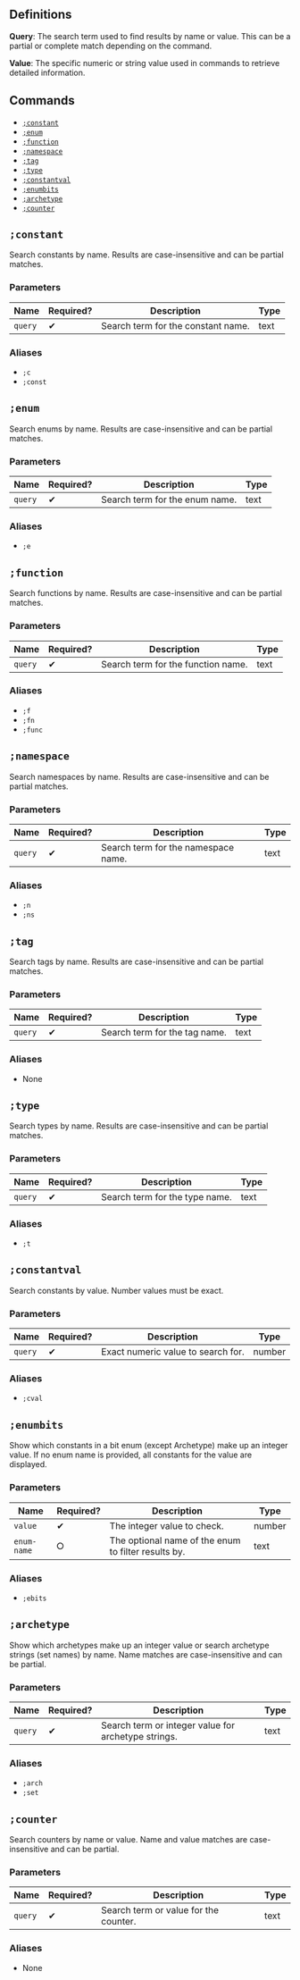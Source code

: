 ## Definitions

**Query**: The search term used to find results by name or value. This can be a partial or complete match depending on the command.

**Value**: The specific numeric or string value used in commands to retrieve detailed information.

## Commands

- [`;constant`](#constant)
- [`;enum`](#enum)
- [`;function`](#function)
- [`;namespace`](#namespace)
- [`;tag`](#tag)
- [`;type`](#type)
- [`;constantval`](#constantval)
- [`;enumbits`](#enumbits)
- [`;archetype`](#archetype)
- [`;counter`](#counter)

## `;constant`

Search constants by name. Results are case-insensitive and can be partial matches.

### Parameters

| Name    | Required? | Description                               | Type  |
|---------|-----------|-------------------------------------------|-------|
| `query` | ✔         | Search term for the constant name.        | text  |

### Aliases

- `;c`
- `;const`

## `;enum`

Search enums by name. Results are case-insensitive and can be partial matches.

### Parameters

| Name    | Required? | Description                               | Type  |
|---------|-----------|-------------------------------------------|-------|
| `query` | ✔         | Search term for the enum name.            | text  |

### Aliases

- `;e`

## `;function`

Search functions by name. Results are case-insensitive and can be partial matches.

### Parameters

| Name    | Required? | Description                               | Type  |
|---------|-----------|-------------------------------------------|-------|
| `query` | ✔         | Search term for the function name.        | text  |

### Aliases

- `;f`
- `;fn`
- `;func`

## `;namespace`

Search namespaces by name. Results are case-insensitive and can be partial matches.

### Parameters

| Name    | Required? | Description                               | Type  |
|---------|-----------|-------------------------------------------|-------|
| `query` | ✔         | Search term for the namespace name.       | text  |

### Aliases

- `;n`
- `;ns`

## `;tag`

Search tags by name. Results are case-insensitive and can be partial matches.

### Parameters

| Name    | Required? | Description                               | Type  |
|---------|-----------|-------------------------------------------|-------|
| `query` | ✔         | Search term for the tag name.             | text  |

### Aliases

- None

## `;type`

Search types by name. Results are case-insensitive and can be partial matches.

### Parameters

| Name    | Required? | Description                               | Type  |
|---------|-----------|-------------------------------------------|-------|
| `query` | ✔         | Search term for the type name.            | text  |

### Aliases

- `;t`

## `;constantval`

Search constants by value. Number values must be exact.

### Parameters

| Name    | Required? | Description                               | Type  |
|---------|-----------|-------------------------------------------|-------|
| `query` | ✔         | Exact numeric value to search for.        | number|

### Aliases

- `;cval`

## `;enumbits`

Show which constants in a bit enum (except Archetype) make up an integer value. If no enum name is provided, all constants for the value are displayed.

### Parameters

| Name        | Required? | Description                                              | Type  |
|-------------|-----------|----------------------------------------------------------|-------|
| `value`     | ✔         | The integer value to check.                             | number|
| `enum-name` | ⭘         | The optional name of the enum to filter results by.     | text  |

### Aliases

- `;ebits`

## `;archetype`

Show which archetypes make up an integer value or search archetype strings (set names) by name. Name matches are case-insensitive and can be partial.

### Parameters

| Name    | Required? | Description                                          | Type  |
|---------|-----------|------------------------------------------------------|-------|
| `query` | ✔         | Search term or integer value for archetype strings. | text  |

### Aliases

- `;arch`
- `;set`

## `;counter`

Search counters by name or value. Name and value matches are case-insensitive and can be partial.

### Parameters

| Name    | Required? | Description                                  | Type  |
|---------|-----------|----------------------------------------------|-------|
| `query` | ✔         | Search term or value for the counter.        | text  |

### Aliases

- None
